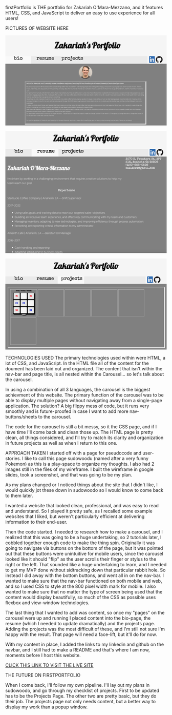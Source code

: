 firstPortfolio is THE portfolio for Zakariah O'Mara-Mezzano, and it features HTML, CSS, and JavaScript to deliver an easy to use experience for all users!

PICTURES OF WEBSITE HERE

![alt text](https://github.com/rancor38/firstPortfolio/blob/main/readme-bio.png?raw=true)

![alt text](https://github.com/rancor38/firstPortfolio/blob/main/readme-resume.png?raw=true)

![alt text](https://github.com/rancor38/firstPortfolio/blob/main/readme-projects.png?raw=true)

TECHNOLOGIES USED
The primary technologies used within were HTML, a lot of CSS, and JavaScript.
In the HTML file all of the content for the doument has been laid out and organized. The content that isn't within the nav-bar and page title, is all nested within the Carousel... so let's talk about the carousel.

In using a combination of all 3 languages, the carousel is the biggest achievment of this website. The primary function of the carousel was to be able to display multiple pages without navigating away from a single-page application. The solution? A big flippy mess of code, but it runs very smoothly and is future-proofed in case I want to add more nav-buttons/sheets to the carousel.

The code for the carousel is still a bit messy, so it the CSS page, and if I have time I'll come back and clean those up. The HTML page is pretty clean, all things considered, and I'll try to match its clarity and organization in future projects as well as when I return to this one.

APPROACH TAKEN
I started off with a page for pseudocode and user-stories. I like to call this page sudowoodu (named after a very funny Pokemon) as this is a play-space to organize my thoughts. I also had 2 images still in the files of my wireframe. I built the wireframe in google slides, took a screenshot, and that was going to be my plan.

As my plans changed or I noticed things about the site that I didn't like, I would quickly jot these down in sudowoodo so I would know to come back to them later.

I wanted a website that looked clean, professional, and was easy to read and understand. So I played it pretty safe, as I recalled some example websites that I liked, but weren't particularly efficient at delivering information to their end-user. 

Then the code started. I needed to research how to make a carousel, and I realized that this was going to be a huge undertaking, so 2 tutorials later, I cobbled together enough code to make the thing spin. Originally it was going to navigate via buttons on the bottom of the page, but it was pointed out that these buttons were unintuitive for mobile users, since the carousel looked like it should "flip" as the user scrolls their finger or stylus to the right or the left. That sounded like a huge undertaking to learn, and I needed to get my MVP done without sidtracking down that particular rabbit hole.
So instead I did away with the bottom buttons, and went all in on the nav-bar.
I wanted to make sure that the nav-bar functioned on both mobile and web, and so I used CSS to style at the 800 pixel width mark for mobile.  I also wanted to make sure that no matter the type of screen being used that the content would display beautifully, so much of the CSS as possible uses flexbox and view-window technologies.

The last thing that I wanted to add was content, so once my "pages" on the carousel were up and running I placed content into the bio-page, the resume (which I needed to update dramatically) and the projects page. Adding the projects was the most difficult of these, and I'm still not sure I'm happy with the result. That page will need a face-lift, but it'll do for now.

With my content in place, I added the links to my linkedin and github on the navbar, and I still had to make a README and that's where I am now, moments before I host this website.

[CLICK THIS LINK TO VISIT THE LIVE SITE]()

THE FUTURE ON FIRSTPORTFOLIO

When I come back, I'll follow my own pipeline. I'll lay out my plans in sudowoodo, and go through my checklist of projects. First to be updated has to be the Projects Page. The other two are pretty basic, but they do their job. The projects page not only needs content, but a better way to display my work than a popup window.